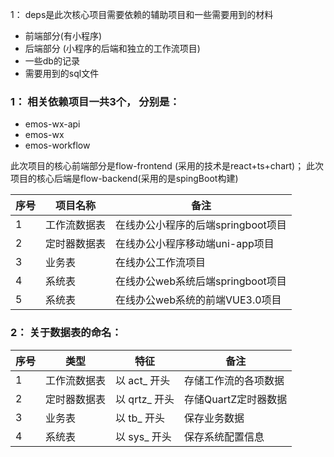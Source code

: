 1： deps是此次核心项目需要依赖的辅助项目和一些需要用到的材料

- 前端部分(有小程序)
- 后端部分 (小程序的后端和独立的工作流项目)
- 一些db的记录
- 需要用到的sql文件


### 1： 相关依赖项目一共3个， 分别是：

- emos-wx-api
- emos-wx
- emos-workflow

此次项目的核心前端部分是flow-frontend (采用的技术是react+ts+chart)；
此次项目的核心后端是flow-backend(采用的是spingBoot构建)


| 序号  | 项目名称   | 备注                      |
|-----|--------|-------------------------|
| 1   | 工作流数据表 | 在线办公小程序的后端springboot项目  |
| 2   | 定时器数据表 | 	在线办公小程序移动端uni-app项目    |
| 3   | 业务表    | 在线办公工作流项目               |
| 4   | 系统表    | 在线办公web系统后端springboot项目 |
| 5   | 系统表    | 在线办公web系统的前端VUE3.0项目    |


### 2： 关于数据表的命名：


| 序号  | 类型     | 特征         | 备注             |
|-----|--------|------------|----------------|
| 1   | 工作流数据表 | 以 act_ 开头  | 存储工作流的各项数据     |
| 2   | 定时器数据表 | 以 qrtz_ 开头 | 	存储QuartZ定时器数据 |
| 3   | 业务表    | 以 tb_ 开头   | 保存业务数据         |
| 4   | 系统表    | 以 sys_ 开头  | 保存系统配置信息       |
